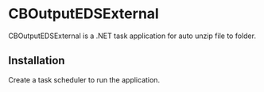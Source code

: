# CBOutputEDSExternal

CBOutputEDSExternal is a .NET task application for auto unzip file to folder.

## Installation

Create a task scheduler to run the application.
